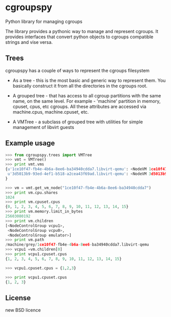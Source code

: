 cgroupspy
=========

Python library for managing cgroups

The library provides a pythonic way to manage and represent cgroups. It provides interfaces that convert
python objects to cgroups compatible strings and vise versa.


Trees
-----
cgroupspy has a couple of ways to represent the cgroups filesystem

* As a tree - this is the most basic and generic way to represent them. You basically construct it from all
the directories in the cgroups root.

* A grouped tree - that has access to all cgroup partitions with the same name, on the same level. For example -
'machine' partition in memory, cpuset, cpus, etc cgroups. All these attributes are
accessed via machine.cpus, machine.cpuset, etc.

* A VMTree - a subclass of grouped tree with utilities for simple management of libvirt guests

Example usage
-------------

```python
>>> from cgroupspy.trees import VMTree
>>> vmt = VMTree()
>>> print vmt.vms
{u'1ce10f47-fb4e-4b6a-8ee6-ba34940cdda7.libvirt-qemu': <NodeVM 1ce10f47-fb4e-4b6a-8ee6-ba34940cdda7.libvirt-qemu>,
 u'3d5013b9-93ed-4ef1-b518-a2cea43f69ad.libvirt-qemu': <NodeVM 3d5013b9-93ed-4ef1-b518-a2cea43f69ad.libvirt-qemu>,
}

>>> vm = vmt.get_vm_node("1ce10f47-fb4e-4b6a-8ee6-ba34940cdda7")
>>> print vm.cpu.shares
1024
>>> print vm.cpuset.cpus
{0, 1, 2, 3, 4, 5, 6, 7, 8, 9, 10, 11, 12, 13, 14, 15}
>>> print vm.memory.limit_in_bytes
25603080192
>>> print vm.children
[<NodeControlGroup vcpu1>,
 <NodeControlGroup vcpu0>,
 <NodeControlGroup emulator>]
>>> print vm.path
/machine/grey/1ce10f47-fb4e-4b6a-8ee6-ba34940cdda7.libvirt-qemu
>>> vcpu1 =vm.children[0]
>>> print vcpu1.cpuset.cpus
{1, 2, 3, 4, 5, 6, 7, 8, 9, 10, 11, 12, 13, 14, 15}

>>> vcpu1.cpuset.cpus = {1,2,3}

>>> print vcpu1.cpuset.cpus
{1, 2, 3}
```

License
-------
new BSD licence



